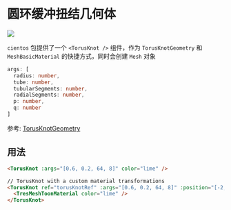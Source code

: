 # 圆环缓冲扭结几何体 <Badge type="warning" text="^1.6.0" />

![](/cientos/torus-knot.png)

`cientos` 包提供了一个 `<TorusKnot />` 组件，作为 `TorusKnotGeometry` 和 `MeshBasicMaterial` 的快捷方式，同时会创建 `Mesh` 对象

```typescript
args: [
  radius: number,
  tube: number,
  tubularSegments: number,
  radialSegments: number,
  p: number,
  q: number
]
```

参考: [TorusKnotGeometry](https://threejs.org/docs/?q=torus#api/en/geometries/TorusKnotGeometry)

## 用法

```html
<TorusKnot :args="[0.6, 0.2, 64, 8]" color="lime" />

// TorusKnot with a custom material transformations
<TorusKnot ref="torusKnotRef" :args="[0.6, 0.2, 64, 8]" :position="[-2, 6, 2]">
  <TresMeshToonMaterial color="lime" />
</TorusKnot>
```
